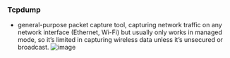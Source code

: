 ### Tcpdump
- general-purpose packet capture tool, capturing network traffic on any network interface (Ethernet, Wi-Fi) but usually only works in managed mode, so it’s limited in capturing wireless data unless it’s unsecured or broadcast.
![image](https://github.com/user-attachments/assets/d8df6d3f-87bf-416a-88db-8935c78f7b37)
